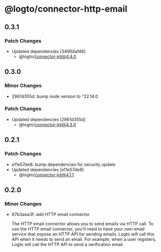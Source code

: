 # @logto/connector-http-email

## 0.3.1

### Patch Changes

- Updated dependencies [34964af46]
  - @logto/connector-kit@4.4.0

## 0.3.0

### Minor Changes

- 2961d355d: bump node version to ^22.14.0

### Patch Changes

- Updated dependencies [2961d355d]
  - @logto/connector-kit@4.3.0

## 0.2.1

### Patch Changes

- e11e57de8: bump dependencies for security update
- Updated dependencies [e11e57de8]
  - @logto/connector-kit@4.1.1

## 0.2.0

### Minor Changes

- 67b3aea3f: add HTTP email connector

  The HTTP email connector allows you to send emails via HTTP call. To use the HTTP email connector, you'll need to have your own email service that expose an HTTP API for sending emails. Logto will call this API when it needs to send an email. For example, when a user registers, Logto will call the HTTP API to send a verification email.
